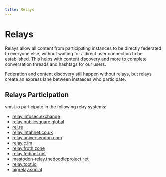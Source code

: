 ```yaml
---
title: Relays
---
```


# Relays

Relays allow all content from participating instances to be directly federated to everyone else, without waiting for a direct user connection to be established.
This helps with content discovery and more to complete conversation threads and hashtags for our users.

Federation and content discovery still happen without relays, but relays create an express lane between instances who participate.

## Relays Participation

vmst.io participate in the following relay systems:

- [relay.infosec.exchange](https://relay.infosec.exchange)
- [relay.publicsquare.global](https://relay.publicsquare.global)
- [rel.re](https://rel.re)
- [relay.intahnet.co.uk](https://relay.intahnet.co.uk)
- [relay.universeodon.com](https://relay.universeodon.com)
- [relay.c.im](https://relay.c.im)
- [relay.froth.zone](https://relay.froth.zone)
- [relay.fedinet.net](https://relay.fedinet.net)
- [mastodon-relay.thedoodleproject.net](https://mastodon-relay.thedoodleproject.net)
- [relay.toot.io](https://relay.toot.io)
- [bigrelay.social](https://bigrelay.social)